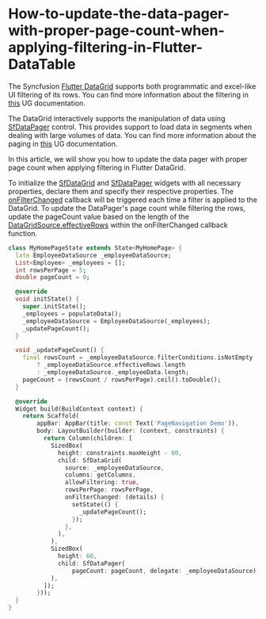 # How-to-update-the-data-pager-with-proper-page-count-when-applying-filtering-in-Flutter-DataTable

The Syncfusion [Flutter DataGrid](https://www.syncfusion.com/flutter-widgets/flutter-datagrid) supports both programmatic and excel-like UI filtering of its rows. You can find more information about the filtering in [this](https://help.syncfusion.com/flutter/datagrid/filtering) UG documentation. 

The DataGrid interactively supports the manipulation of data using [SfDataPager](https://pub.dev/documentation/syncfusion_flutter_datagrid/latest/datagrid/SfDataPager-class.html) control. This provides support to load data in segments when dealing with large volumes of data. You can find more information about the paging in [this](https://help.syncfusion.com/flutter/datagrid/paging) UG documentation. 

In this article, we will show you how to update the data pager with proper page count when applying filtering in Flutter DataGrid.

To initialize the [SfDataGrid](https://pub.dev/documentation/syncfusion_flutter_datagrid/latest/datagrid/SfDataGrid-class.html) and [SfDataPager](https://pub.dev/documentation/syncfusion_flutter_datagrid/latest/datagrid/SfDataPager-class.html) widgets with all necessary properties, declare them and specify their respective properties. The [onFilterChanged](https://pub.dev/documentation/syncfusion_flutter_datagrid/latest/datagrid/SfDataGrid/onFilterChanged.html) callback will be triggered each time a filter is applied to the DataGrid. To update the DataPager's page count while filtering the rows, update the pageCount value based on the length of the [DataGridSource.effectiveRows](https://pub.dev/documentation/syncfusion_flutter_datagrid/latest/datagrid/DataGridSource/effectiveRows.html) within the onFilterChanged callback function.

```dart
class MyHomePageState extends State<MyHomePage> {
  late EmployeeDataSource _employeeDataSource;
  List<Employee> _employees = [];
  int rowsPerPage = 5;
  double pageCount = 0;

  @override
  void initState() {
    super.initState();
    _employees = populateData();
    _employeeDataSource = EmployeeDataSource(_employees);
    _updatePageCount();
  }

  void _updatePageCount() {
    final rowsCount = _employeeDataSource.filterConditions.isNotEmpty
        ? _employeeDataSource.effectiveRows.length
        : _employeeDataSource._employeeData.length;
    pageCount = (rowsCount / rowsPerPage).ceil().toDouble();
  }

  @override
  Widget build(BuildContext context) {
    return Scaffold(
        appBar: AppBar(title: const Text('PageNavigation Demo')),
        body: LayoutBuilder(builder: (context, constraints) {
          return Column(children: [
            SizedBox(
              height: constraints.maxHeight - 60,
              child: SfDataGrid(
                source: _employeeDataSource,
                columns: getColumns,
                allowFiltering: true,
                rowsPerPage: rowsPerPage,
                onFilterChanged: (details) {
                  setState(() {
                    _updatePageCount();
                  });
                },
              ),
            ),
            SizedBox(
              height: 60,
              child: SfDataPager(
                  pageCount: pageCount, delegate: _employeeDataSource),
            ),
          ]);
        }));
  }
}

```
